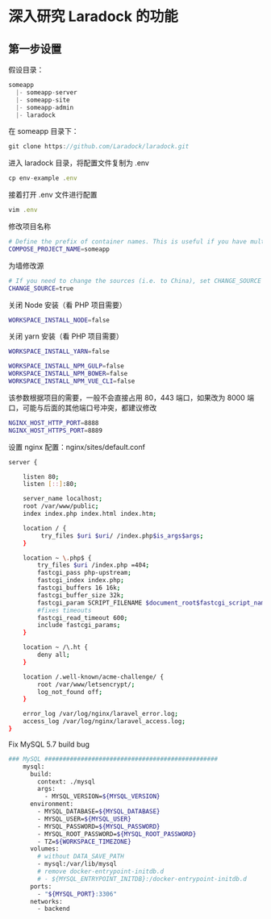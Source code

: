 # 深入研究 Laradock 的功能

## 第一步设置

假设目录：

``` js
someapp
  |- someapp-server
  |- someapp-site
  |- someapp-admin
  |- laradock
```

在 someapp 目录下：

``` js
git clone https://github.com/Laradock/laradock.git
```

进入 laradock 目录，将配置文件复制为 .env

``` js
cp env-example .env
```

接着打开 .env 文件进行配置

``` js
vim .env
```

修改项目名称

``` bash
# Define the prefix of container names. This is useful if you have multiple projects that use laradock to have seperate containers per project.
COMPOSE_PROJECT_NAME=someapp
```

为墙修改源

``` bash
# If you need to change the sources (i.e. to China), set CHANGE_SOURCE to true
CHANGE_SOURCE=true
```

关闭 Node 安装（看 PHP 项目需要）
``` bash
WORKSPACE_INSTALL_NODE=false
```

关闭 yarn 安装（看 PHP 项目需要）
``` bash
WORKSPACE_INSTALL_YARN=false
```

``` bash
WORKSPACE_INSTALL_NPM_GULP=false
WORKSPACE_INSTALL_NPM_BOWER=false
WORKSPACE_INSTALL_NPM_VUE_CLI=false
```

该参数根据项目的需要，一般不会直接占用 80，443 端口，如果改为 8000 端口，可能与后面的其他端口号冲突，都建议修改

``` bash
NGINX_HOST_HTTP_PORT=8888
NGINX_HOST_HTTPS_PORT=8889
```

设置 nginx 配置：nginx/sites/default.conf

``` bash
server {

    listen 80;
    listen [::]:80;

    server_name localhost;
    root /var/www/public;
    index index.php index.html index.htm;

    location / {
         try_files $uri $uri/ /index.php$is_args$args;
    }

    location ~ \.php$ {
        try_files $uri /index.php =404;
        fastcgi_pass php-upstream;
        fastcgi_index index.php;
        fastcgi_buffers 16 16k;
        fastcgi_buffer_size 32k;
        fastcgi_param SCRIPT_FILENAME $document_root$fastcgi_script_name;
        #fixes timeouts
        fastcgi_read_timeout 600;
        include fastcgi_params;
    }

    location ~ /\.ht {
        deny all;
    }

    location /.well-known/acme-challenge/ {
        root /var/www/letsencrypt/;
        log_not_found off;
    }

    error_log /var/log/nginx/laravel_error.log;
    access_log /var/log/nginx/laravel_access.log;
}
```

Fix MySQL 5.7 build bug
``` bash
### MySQL ################################################
    mysql:
      build:
        context: ./mysql
        args:
          - MYSQL_VERSION=${MYSQL_VERSION}
      environment:
        - MYSQL_DATABASE=${MYSQL_DATABASE}
        - MYSQL_USER=${MYSQL_USER}
        - MYSQL_PASSWORD=${MYSQL_PASSWORD}
        - MYSQL_ROOT_PASSWORD=${MYSQL_ROOT_PASSWORD}
        - TZ=${WORKSPACE_TIMEZONE}
      volumes:
        # without DATA_SAVE_PATH
        - mysql:/var/lib/mysql
        # remove docker-entrypoint-initdb.d
        # - ${MYSQL_ENTRYPOINT_INITDB}:/docker-entrypoint-initdb.d
      ports:
        - "${MYSQL_PORT}:3306"
      networks:
        - backend
```

